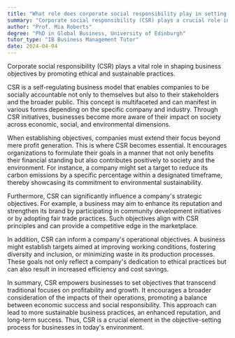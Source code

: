 ```yaml
---
title: "What role does corporate social responsibility play in setting objectives?"
summary: "Corporate social responsibility (CSR) plays a crucial role in setting objectives by guiding ethical and sustainable business practices."
author: "Prof. Mia Roberts"
degree: "PhD in Global Business, University of Edinburgh"
tutor_type: "IB Business Management Tutor"
date: 2024-04-04
---
```


Corporate social responsibility (CSR) plays a vital role in shaping business objectives by promoting ethical and sustainable practices.

CSR is a self-regulating business model that enables companies to be socially accountable not only to themselves but also to their stakeholders and the broader public. This concept is multifaceted and can manifest in various forms depending on the specific company and industry. Through CSR initiatives, businesses become more aware of their impact on society across economic, social, and environmental dimensions.

When establishing objectives, companies must extend their focus beyond mere profit generation. This is where CSR becomes essential. It encourages organizations to formulate their goals in a manner that not only benefits their financial standing but also contributes positively to society and the environment. For instance, a company might set a target to reduce its carbon emissions by a specific percentage within a designated timeframe, thereby showcasing its commitment to environmental sustainability.

Furthermore, CSR can significantly influence a company's strategic objectives. For example, a business may aim to enhance its reputation and strengthen its brand by participating in community development initiatives or by adopting fair trade practices. Such objectives align with CSR principles and can provide a competitive edge in the marketplace.

In addition, CSR can inform a company's operational objectives. A business might establish targets aimed at improving working conditions, fostering diversity and inclusion, or minimizing waste in its production processes. These goals not only reflect a company's dedication to ethical practices but can also result in increased efficiency and cost savings.

In summary, CSR empowers businesses to set objectives that transcend traditional focuses on profitability and growth. It encourages a broader consideration of the impacts of their operations, promoting a balance between economic success and social responsibility. This approach can lead to more sustainable business practices, an enhanced reputation, and long-term success. Thus, CSR is a crucial element in the objective-setting process for businesses in today's environment.
    